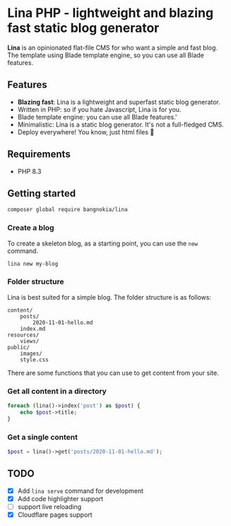 # Lina PHP - lightweight and blazing fast static blog generator

**Lina** is an opinionated flat-file CMS for who want a simple and fast blog. The template using Blade template engine, so you can use all Blade features.

## Features
- **Blazing fast**: Lina is a lightweight and superfast static blog generator.
- Written in PHP: so if you hate Javascript, Lina is for you.
- Blade template engine: you can use all Blade features.'
- Minimalistic: Lina is a static blog generator. It's not a full-fledged CMS.
- Deploy everywhere! You know, just html files 🤣

## Requirements
- PHP 8.3

## Getting started
```bash
composer global require bangnokia/lina
```

### Create a blog
To create a skeleton blog, as a starting point, you can use the `new` command.
```bash
lina new my-blog
```

### Folder structure
Lina is best suited for a simple blog. The folder structure is as follows:
```
content/
    posts/
        2020-11-01-hello.md
    index.md
resources/
    views/
public/
    images/
    style.css
```

There are some functions that you can use to get content from your site.

### Get all content in a directory

```php
foreach (lina()->index('post') as $post) {
    echo $post->title;
}
```

### Get a single content

```php
$post = lina()->get('posts/2020-11-01-hello.md');
```



## TODO

- [x] Add `lina serve` command for development
- [x] Add code highlighter support
- [ ] support live reloading
- [x] Cloudflare pages support
